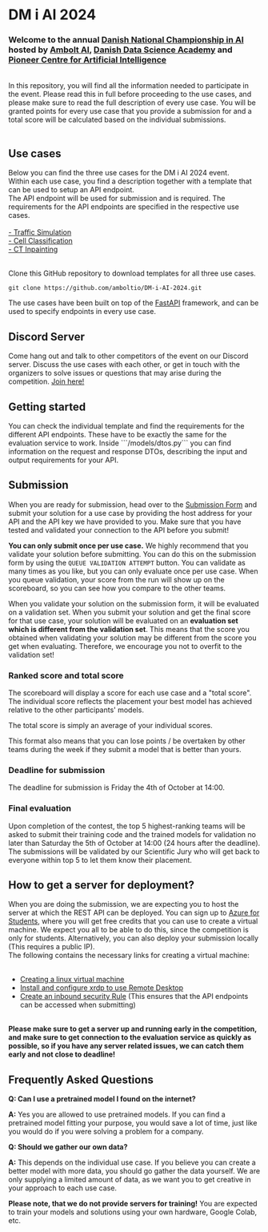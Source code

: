# DM i AI 2024
<h3>Welcome to the annual <a href="https://dmiai.dk/">Danish National Championship in AI</a> hosted by <a href="https://ambolt.io/">Ambolt AI</a>, <a href="https://ddsa.dk/">Danish Data Science Academy</a> and <a href="https://www.aicentre.dk/">Pioneer Centre for Artificial Intelligence</a></h3> <br>
In this repository, you will find all the information needed to participate in the event. Please read this in full before proceeding to the use cases, and please make sure to read the full description of every use case. You will be granted points for every use case that you provide a submission for and a total score will be calculated based on the individual submissions. <br> <br>


<h2>Use cases</h2>
Below you can find the three use cases for the DM i AI 2024 event. <br>
Within each use case, you find a description together with a template that can be used to setup an API endpoint. <br> 
The API endpoint will be used for submission and is required. The requirements for the API endpoints are specified in the respective use cases. <br> <br>
<a href="https://github.com/amboltio/DM-i-AI-2024/tree/master/traffic-simulation">- Traffic Simulation</a> <br>
<a href="https://github.com/amboltio/DM-i-AI-2024/tree/master/cell-classification">- Cell Classification</a> <br>
<a href="https://github.com/amboltio/DM-i-AI-2024/tree/master/ct-inpainting">- CT Inpainting</a> <br> <br>

Clone this GitHub repository to download templates for all three use cases.
```
git clone https://github.com/amboltio/DM-i-AI-2024.git
```
The use cases have been built on top of the <a href="https://fastapi.tiangolo.com/">FastAPI</a> framework, and can be used to specify endpoints in every use case.

<h2>Discord Server</h2>
Come hang out and talk to other competitors of the event on our Discord server. Discuss the use cases with each other, or get in touch with the organizers to solve issues or questions that may arise during the competition. <a href="https://discord.gg/dxcxYjye">Join here!</a> <br>

<h2>Getting started</h2>
You can check the individual template and find the requirements for the different API endpoints. These have to be exactly the same for the evaluation service to work. Inside ```<use-case>/models/dtos.py``` you can find information on the request and response DTOs, describing the input and output requirements for your API.

<h2>Submission</h2>
When you are ready for submission, head over to the <a href="https://cases.dmiai.dk">Submission Form</a> and submit your solution for a use case by providing the host address for your API and the API key we have provided to you. Make sure that you have tested and validated your connection to the API before you submit! 

**You can only submit once per use case.** We highly recommend that you validate your solution before submitting. You can do this on the submission form by using the `QUEUE VALIDATION ATTEMPT` button. You can validate as many times as you like, but you can only evaluate once per use case. When you queue validation, your score from the run will show up on the scoreboard, so you can see how you compare to the other teams.

When you validate your solution on the submission form, it will be evaluated on a validation set. When you submit your solution and get the final score for that use case, your solution will be evaluated on an **evaluation set which is different from the validation set**. This means that the score you obtained when validating your solution may be different from the score you get when evaluating. Therefore, we encourage you not to overfit to the validation set!

<h3>Ranked score and total score </h3>
The scoreboard will display a score for each use case and a "total score".
The individual score reflects the placement your best model has achieved relative to the other participants' models.

The total score is simply an average of your individual scores.<br>

This format also means that you can lose points / be overtaken by other teams during the week if they submit a model that is better than yours. 

<h3>Deadline for submission</h3>
The deadline for submission is Friday the 4th of October at 14:00.

<h3>Final evaluation</h3>

Upon completion of the contest, the top 5 highest-ranking teams will be asked to submit their training code and the trained models for validation no later than Saturday the 5th of October at 14:00 (24 hours after the deadline). The submissions will be validated by our Scientific Jury who will get back to everyone within top 5 to let them know their placement. 

<h2>How to get a server for deployment?</h2>
When you are doing the submission, we are expecting you to host the server at which the REST API can be deployed. You can sign up to <a href="https://azure.microsoft.com/da-dk/free/students/">Azure for Students</a>, where you will get free credits that you can use to create a virtual machine. We expect you all to be able to do this, since the competition is only for students. Alternatively, you can also deploy your submission locally (This requires a public IP). <br> 
The following contains the necessary links for creating a virtual machine: <br> <br>

* <a href="https://docs.microsoft.com/en-us/azure/virtual-machines/linux/quick-create-portal">Creating a linux virtual machine</a> <br>
* <a href="https://docs.microsoft.com/en-us/azure/virtual-machines/linux/use-remote-desktop">Install and configure xrdp to use Remote Desktop</a> <br>
* <a href="https://docs.microsoft.com/en-us/azure/virtual-machines/windows/nsg-quickstart-portal#create-an-inbound-security-rule">Create an inbound security Rule</a> (This ensures that the API endpoints can be accessed when submitting)<br> <br>

<b>Please make sure to get a server up and running early in the competition, and make sure to get connection to the evaluation service as quickly as possible, so if you have any server related issues, we can catch them early and not close to deadline!</b>



<h2>Frequently Asked Questions</h2>

**Q: Can I use a pretrained model I found on the internet?**

**A:** Yes you are allowed to use pretrained models. If you can find a pretrained model fitting your purpose, you would save a lot of time, just like you would do if you were solving a problem for a company.

**Q: Should we gather our own data?**

**A:** This depends on the individual use case. If you believe you can create a better model with more data, you should go gather the data yourself. We are only supplying a limited amount of data, as we want you to get creative in your approach to each use case.  

**Please note, that we do not provide servers for training!** You are expected to train your models and solutions using your own hardware, Google Colab, etc.
